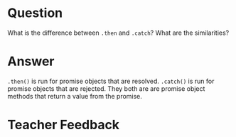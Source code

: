# Question

What is the difference between `.then` and `.catch`? What are the similarities?

# Answer

`.then()` is run for promise objects that are resolved. `.catch()` is run for promise objects that are rejected. They both are are promise object methods that return a value from the promise.

# Teacher Feedback
